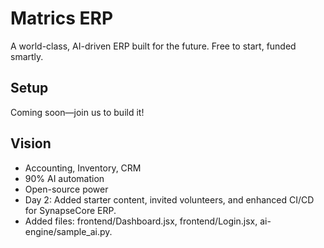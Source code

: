 # Matrics ERP
A world-class, AI-driven ERP built for the future. Free to start, funded smartly.

## Setup
Coming soon—join us to build it!

## Vision
- Accounting, Inventory, CRM
- 90% AI automation
- Open-source power
- Day 2: Added starter content, invited volunteers, and enhanced CI/CD for SynapseCore ERP.
- Added files: frontend/Dashboard.jsx, frontend/Login.jsx, ai-engine/sample_ai.py.
